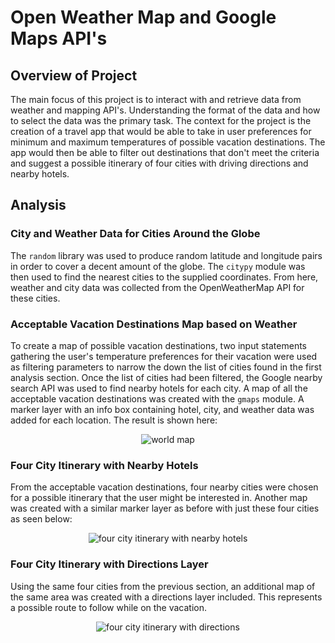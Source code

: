 # **Open Weather Map and Google Maps API's**

## **Overview of Project**
The main focus of this project is to interact with and retrieve data from
weather and mapping API's. Understanding the format of the data and how to
select the data was the primary task. The context for the project is the
creation of a travel app that would be able to take in user preferences for
minimum and maximum temperatures of possible vacation destinations. The app
would then be able to filter out destinations that don't meet the criteria and
suggest a possible itinerary of four cities with driving directions and nearby
hotels.

## **Analysis**
### **City and Weather Data for Cities Around the Globe**
The `random` library was used to produce random latitude and longitude pairs in
order to cover a decent amount of the globe. The `citypy` module was then used
to find the nearest cities to the supplied coordinates. From here, weather and
city data was collected from the OpenWeatherMap API for these cities.

### **Acceptable Vacation Destinations Map based on Weather**
To create a map of possible vacation destinations, two input statements
gathering the user's temperature preferences for their vacation were used as
filtering parameters to narrow the down the list of cities found in the first
analysis section. Once the list of cities had been filtered, the Google nearby
search API was used to find nearby hotels for each city. A map of all the
acceptable vacation destinations was created with the `gmaps` module. A marker
layer with an info box containing hotel, city, and weather data was added for
each location. The result is shown here:

<div align="center">
    <img src="assets/images/weather_map_api/WeatherPy_Vacation_Map.svg" alt="world map" />
</div>

### **Four City Itinerary with Nearby Hotels**
From the acceptable vacation destinations, four nearby cities were chosen for a
possible itinerary that the user might be interested in. Another map was created
with a similar marker layer as before with just these four cities as seen below:

<div align="center">
    <img src="assets/images/weather_map_api/WeatherPy_Travel_Map_Markers.svg" alt="four city itinerary with nearby hotels" />
</div>

### **Four City Itinerary with Directions Layer**
Using the same four cities from the previous section, an additional map of the
same area was created with a directions layer included. This represents a
possible route to follow while on the vacation.

<div align="center">
    <img src="assets/images/weather_map_api/WeatherPy_Travel_Map.svg" alt="four city itinerary with directions" />
</div>
